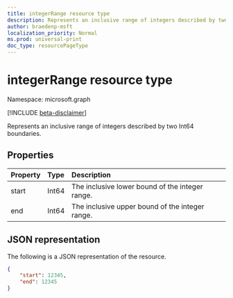 ```yaml
---
title: integerRange resource type
description: Represents an inclusive range of integers described by two Int64 boundaries.
author: braedenp-msft
localization_priority: Normal
ms.prod: universal-print
doc_type: resourcePageType
---
```


# integerRange resource type

Namespace: microsoft.graph

[!INCLUDE [beta-disclaimer](../../includes/beta-disclaimer.md)]

Represents an inclusive range of integers described by two Int64 boundaries.

## Properties
| Property     | Type        | Description |
|:-------------|:------------|:------------|
|start|Int64|The inclusive lower bound of the integer range.|
|end|Int64|The inclusive upper bound of the integer range.|

## JSON representation

The following is a JSON representation of the resource.

<!-- {
  "blockType": "resource",
  "optionalProperties": [

  ],
  "@odata.type": "microsoft.graph.integerRange"
}-->

```json
{
    "start": 12345,
    "end": 12345
}
```

<!-- uuid: 8fcb5dbc-d5aa-4681-8e31-b001d5168d79
2015-10-25 14:57:30 UTC -->
<!-- {
  "type": "#page.annotation",
  "description": "integerRange resource",
  "keywords": "",
  "section": "documentation",
  "tocPath": ""
}-->